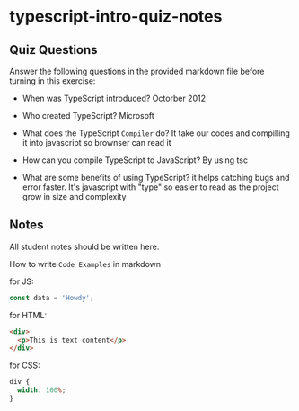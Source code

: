 # typescript-intro-quiz-notes

## Quiz Questions

Answer the following questions in the provided markdown file before turning in this exercise:

- When was TypeScript introduced?
  Octorber 2012

- Who created TypeScript?
  Microsoft

- What does the TypeScript `Compiler` do?
  It take our codes and compilling it into javascript so brownser can read it

- How can you compile TypeScript to JavaScript?
  By using tsc

- What are some benefits of using TypeScript?
  it helps catching bugs and error faster. It's javascript with "type" so easier to read as the project grow in size and complexity

## Notes

All student notes should be written here.

How to write `Code Examples` in markdown

for JS:

```js
const data = 'Howdy';
```

for HTML:

```html
<div>
  <p>This is text content</p>
</div>
```

for CSS:

```css
div {
  width: 100%;
}
```
